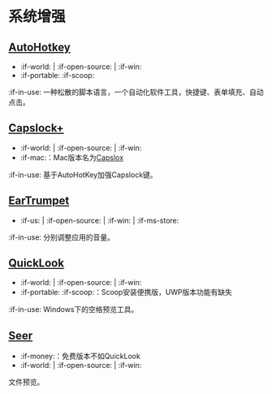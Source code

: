 # 系统增强

## [AutoHotkey](https://www.autohotkey.com/)

- :if-world: | :if-open-source: | :if-win:
- :if-portable: :if-scoop:

:if-in-use: 一种松散的脚本语言，一个自动化软件工具，快捷键、表单填充、自动点击。

## [Capslock+](https://capslox.com/capslock-plus/)

- :if-world: | :if-open-source: | :if-win:
- :if-mac:：Mac版本名为[Capslox](https://capslox.com/cn/)

:if-in-use: 基于AutoHotKey加强Capslock键。

## [EarTrumpet](https://www.microsoft.com/zh-cn/store/p/eartrumpet/9nblggh516xp)

- :if-us: | :if-open-source: | :if-win: | :if-ms-store:

:if-in-use: 分别调整应用的音量。

## [QuickLook](http://pooi.moe/QuickLook/)

- :if-world: | :if-open-source: | :if-win:
- :if-portable: :if-scoop:：Scoop安装便携版，UWP版本功能有缺失

:if-in-use: Windows下的空格预览工具。

## [Seer](http://1218.io/)

- :if-money:：免费版本不如QuickLook
- :if-world: | :if-open-source: | :if-win:

文件预览。

